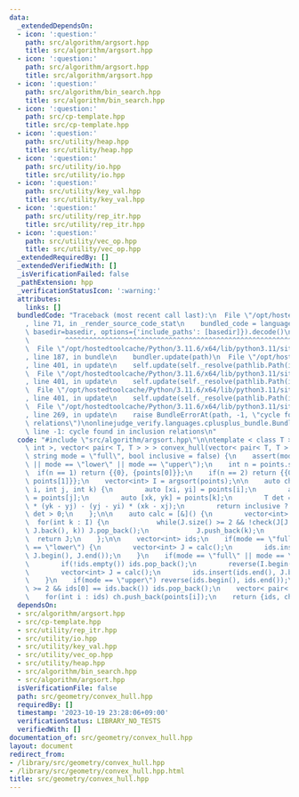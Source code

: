 ```yaml
---
data:
  _extendedDependsOn:
  - icon: ':question:'
    path: src/algorithm/argsort.hpp
    title: src/algorithm/argsort.hpp
  - icon: ':question:'
    path: src/algorithm/argsort.hpp
    title: src/algorithm/argsort.hpp
  - icon: ':question:'
    path: src/algorithm/bin_search.hpp
    title: src/algorithm/bin_search.hpp
  - icon: ':question:'
    path: src/cp-template.hpp
    title: src/cp-template.hpp
  - icon: ':question:'
    path: src/utility/heap.hpp
    title: src/utility/heap.hpp
  - icon: ':question:'
    path: src/utility/io.hpp
    title: src/utility/io.hpp
  - icon: ':question:'
    path: src/utility/key_val.hpp
    title: src/utility/key_val.hpp
  - icon: ':question:'
    path: src/utility/rep_itr.hpp
    title: src/utility/rep_itr.hpp
  - icon: ':question:'
    path: src/utility/vec_op.hpp
    title: src/utility/vec_op.hpp
  _extendedRequiredBy: []
  _extendedVerifiedWith: []
  _isVerificationFailed: false
  _pathExtension: hpp
  _verificationStatusIcon: ':warning:'
  attributes:
    links: []
  bundledCode: "Traceback (most recent call last):\n  File \"/opt/hostedtoolcache/Python/3.11.6/x64/lib/python3.11/site-packages/onlinejudge_verify/documentation/build.py\"\
    , line 71, in _render_source_code_stat\n    bundled_code = language.bundle(stat.path,\
    \ basedir=basedir, options={'include_paths': [basedir]}).decode()\n          \
    \         ^^^^^^^^^^^^^^^^^^^^^^^^^^^^^^^^^^^^^^^^^^^^^^^^^^^^^^^^^^^^^^^^^^^^^^^^^^^^^^^^^\n\
    \  File \"/opt/hostedtoolcache/Python/3.11.6/x64/lib/python3.11/site-packages/onlinejudge_verify/languages/cplusplus.py\"\
    , line 187, in bundle\n    bundler.update(path)\n  File \"/opt/hostedtoolcache/Python/3.11.6/x64/lib/python3.11/site-packages/onlinejudge_verify/languages/cplusplus_bundle.py\"\
    , line 401, in update\n    self.update(self._resolve(pathlib.Path(included), included_from=path))\n\
    \  File \"/opt/hostedtoolcache/Python/3.11.6/x64/lib/python3.11/site-packages/onlinejudge_verify/languages/cplusplus_bundle.py\"\
    , line 401, in update\n    self.update(self._resolve(pathlib.Path(included), included_from=path))\n\
    \  File \"/opt/hostedtoolcache/Python/3.11.6/x64/lib/python3.11/site-packages/onlinejudge_verify/languages/cplusplus_bundle.py\"\
    , line 401, in update\n    self.update(self._resolve(pathlib.Path(included), included_from=path))\n\
    \  File \"/opt/hostedtoolcache/Python/3.11.6/x64/lib/python3.11/site-packages/onlinejudge_verify/languages/cplusplus_bundle.py\"\
    , line 269, in update\n    raise BundleErrorAt(path, -1, \"cycle found in inclusion\
    \ relations\")\nonlinejudge_verify.languages.cplusplus_bundle.BundleErrorAt: src/algorithm/argsort.hpp:\
    \ line -1: cycle found in inclusion relations\n"
  code: "#include \"src/algorithm/argsort.hpp\"\n\ntemplate < class T >\npair< vector<\
    \ int >, vector< pair< T, T > > > convex_hull(vector< pair< T, T > > &points,\
    \ string mode = \"full\", bool inclusive = false) {\n    assert(mode == \"full\"\
    \ || mode == \"lower\" || mode == \"upper\");\n    int n = points.size();\n  \
    \  if(n == 1) return {{0}, {points[0]}};\n    if(n == 2) return {{0, 1}, {points[0],\
    \ points[1]}};\n    vector<int> I = argsort(points);\n\n    auto check = [&](int\
    \ i, int j, int k) {\n        auto [xi, yi] = points[i];\n        auto [xj, yj]\
    \ = points[j];\n        auto [xk, yk] = points[k];\n        T det = (xj - xi)\
    \ * (yk - yj) - (yj - yi) * (xk - xj);\n        return inclusive ? det >= 0 :\
    \ det > 0;\n    };\n\n    auto calc = [&]() {\n        vector<int> J;\n      \
    \  for(int k : I) {\n            while(J.size() >= 2 && !check(J[J.size() - 2],\
    \ J.back(), k)) J.pop_back();\n            J.push_back(k);\n        }\n      \
    \  return J;\n    };\n\n    vector<int> ids;\n    if(mode == \"full\" || mode\
    \ == \"lower\") {\n        vector<int> J = calc();\n        ids.insert(ids.end(),\
    \ J.begin(), J.end());\n    }\n    if(mode == \"full\" || mode == \"upper\") {\n\
    \        if(!ids.empty()) ids.pop_back();\n        reverse(I.begin(), I.end());\n\
    \        vector<int> J = calc();\n        ids.insert(ids.end(), J.begin(), J.end());\n\
    \    }\n    if(mode == \"upper\") reverse(ids.begin(), ids.end());\n    if(ids.size()\
    \ >= 2 && ids[0] == ids.back()) ids.pop_back();\n    vector< pair< T, T > > ch;\n\
    \    for(int i : ids) ch.push_back(points[i]);\n    return {ids, ch};\n}\n"
  dependsOn:
  - src/algorithm/argsort.hpp
  - src/cp-template.hpp
  - src/utility/rep_itr.hpp
  - src/utility/io.hpp
  - src/utility/key_val.hpp
  - src/utility/vec_op.hpp
  - src/utility/heap.hpp
  - src/algorithm/bin_search.hpp
  - src/algorithm/argsort.hpp
  isVerificationFile: false
  path: src/geometry/convex_hull.hpp
  requiredBy: []
  timestamp: '2023-10-19 23:28:06+09:00'
  verificationStatus: LIBRARY_NO_TESTS
  verifiedWith: []
documentation_of: src/geometry/convex_hull.hpp
layout: document
redirect_from:
- /library/src/geometry/convex_hull.hpp
- /library/src/geometry/convex_hull.hpp.html
title: src/geometry/convex_hull.hpp
---
```

